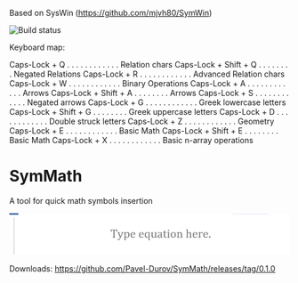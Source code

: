 Based on SysWin (https://github.com/mjvh80/SymWin)

![Build status](https://ci.appveyor.com/api/projects/status/3hmimce85mr25u83?svg=true)


Keyboard map:

Caps-Lock + Q . . . . . . . . . . . . Relation chars
Caps-Lock + Shift + Q . . . . . . . . Negated Relations
Caps-Lock + R . . . . . . . . . . . . Advanced Relation chars
Caps-Lock + W . . . . . . . . . . . . Binary Operations
Caps-Lock + A . . . . . . . . . . . . Arrows
Caps-Lock + Shift + A . . . . . . . . Arrows
Caps-Lock + S . . . . . . . . . . . . Negated arrows
Caps-Lock + G . . . . . . . . . . . . Greek lowercase letters
Caps-Lock + Shift + G . . . . . . . . Greek uppercase letters
Caps-Lock + D . . . . . . . . . . . . Double struck letters
Caps-Lock + Z . . . . . . . . . . . . Geometry 
Caps-Lock + E . . . . . . . . . . . . Basic Math 
Caps-Lock + Shift + E . . . . . . . . Basic Math 
Caps-Lock + X . . . . . . . . . . . . Basic n-array operations

# SymMath
A tool for quick math symbols insertion

![screenshot](screencast.gif)


Downloads: https://github.com/Pavel-Durov/SymMath/releases/tag/0.1.0
